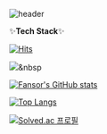 
![header](https://capsule-render.vercel.app/api?type=soft&color=gradient&height=300&section=header&text=Fansor&fontSize=90&desc=I'm%20fansor&animation=fadeIn&descSize=25&descAlignY=65)

✨**Tech Stack**✨

[![Hits](https://hits.seeyoufarm.com/api/count/incr/badge.svg?url=https%3A%2F%2Fgithub.com%2Fdlckdduq1107&count_bg=%23F745ED&title_bg=%23555555&icon=&icon_color=%23FFFFFF&title=hits&edge_flat=false)](https://hits.seeyoufarm.com)          


<img src="https://img.shields.io/badge/Python-3766AB?style=flat-square&logo=Python&logoColor=white"/></a>&nbsp

[![Fansor's GitHub stats](https://github-readme-stats.vercel.app/api?username=dlckdduq1107&show_icons=true&theme=great-gatsby)](https://github.com/dlckdduq1107/github-readme-stats)

[![Top Langs](https://github-readme-stats.vercel.app/api/top-langs/?username=dlckdduq1107)](https://github.com/dlckdduq1107/github-readme-stats)

[![Solved.ac
프로필](http://mazassumnida.wtf/api/v2/generate_badge?boj={handle})](https://solved.ac/{handle})

<!--
**dlckdduq1107/dlckdduq1107** is a ✨ _special_ ✨ repository because its `README.md` (this file) appears on your GitHub profile.

Here are some ideas to get you started:

- 🔭 I’m currently working on ...
- 🌱 I’m currently learning ...
- 👯 I’m looking to collaborate on ...
- 🤔 I’m looking for help with ...
- 💬 Ask me about ...
- 📫 How to reach me: ...
- 😄 Pronouns: ...
- ⚡ Fun fact: ...
-->
